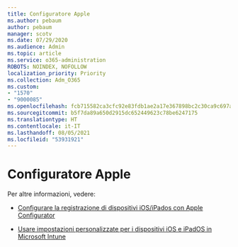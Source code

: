 ```yaml
---
title: Configuratore Apple
ms.author: pebaum
author: pebaum
manager: scotv
ms.date: 07/29/2020
ms.audience: Admin
ms.topic: article
ms.service: o365-administration
ROBOTS: NOINDEX, NOFOLLOW
localization_priority: Priority
ms.collection: Adm_O365
ms.custom:
- "1570"
- "9000085"
ms.openlocfilehash: fcb715582ca3cfc92e83fdb1ae2a17e367898bc2c30ca9c697a5186444a7fa0b
ms.sourcegitcommit: b5f7da89a650d2915dc652449623c78be6247175
ms.translationtype: HT
ms.contentlocale: it-IT
ms.lasthandoff: 08/05/2021
ms.locfileid: "53931921"
---
```

# <a name="apple-configurator"></a>Configuratore Apple

Per altre informazioni, vedere: 

- [Configurare la registrazione di dispositivi iOS/iPados con Apple Configurator](https://docs.microsoft.com/intune/apple-configurator-enroll-ios)

- [Usare impostazioni personalizzate per i dispositivi iOS e iPadOS in Microsoft Intune](https://docs.microsoft.com/intune/custom-settings-ios)